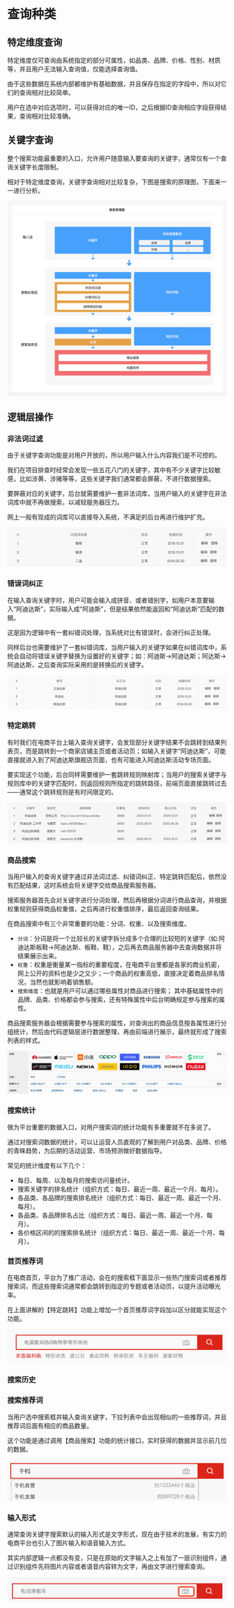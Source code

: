 
# 查询种类

## 特定维度查询

特定维度仅可查询由系统指定的部分可属性，如品类、品牌、价格、性别、材质等，并且用户无法输入查询值，仅能选择查询值。

由于这些数据在系统内部都维护有基础数据，并且保存在指定的字段中，所以对它们的查询相对比较简单。

用户在选中对应选项时，可以获得对应的唯一ID，之后根据ID查询相应字段获得结果，查询相对比较准确。

## 关键字查询

整个搜索功能最重要的入口，允许用户随意输入要查询的关键字，通常仅有一个查询关键字长度限制。

相对于特定维度查询，关键字查询相对比较复杂，下图是搜索的原理图，下面来一一进行分析。

<img src="/assets/images/e_commerce/37.png"/>

## 逻辑层操作

### 非法词过滤

由于关键字查询功能是对用户开放的，所以用户输入什么内容我们是不可控的。

我们在项目排查时经常会发现一些五花八门的关键字，其中有不少关键字比较敏感，比如涉黄、涉赌等等，这些关键字我们通常都会屏蔽，不进行数据搜索。

要屏蔽对应的关键字，后台就需要维护一套非法词库，当用户输入的关键字在非法词库中就不再做搜索，以减轻服务器压力。

网上一般有现成的词库可以直接导入系统，不满足的后台再进行维护扩充。

<img src="/assets/images/e_commerce/38.png"/>

### 错误词纠正

在输入查询关键字时，用户可能会输入成拼音、或者错别字，如用户本意要输入“阿迪达斯”，实际输入成“阿迪斯”，但是结果依然能返回和“阿迪达斯”匹配的数据。

这是因为逻辑中有一套纠错词处理，当系统对比有错误时，会进行纠正处理。

同样后台也需要维护了一套纠错词库，当用户输入的关键字如果在纠错词库中，系统会自动将错误关键字替换为设置好的关键字；如：阿迪斯->阿迪达斯；阿达斯->阿迪达斯，之后查询实际采用的是转换后的关键字。

<img src="/assets/images/e_commerce/39.png"/>

### 特定跳转

有时我们在电商平台上输入查询关键字，会发现部分关键字结果不会跳转到结果列表页，而是跳转到一个商家店铺主页或者活动页；如输入关键字“阿迪达斯”，可能直接就进入到了阿迪达斯旗舰店页面，也有可能进入阿迪达斯活动专场页面。

要实现这个功能，后台同样需要维护一套跳转规则映射库；当用户的搜索关键字与规则库中的关键字匹配时，则返回规则所指定的跳转路径，前端页面直接跳转过去——通常这个跳转规则是有时间限定的。

<img src="/assets/images/e_commerce/40.png"/>

### 商品搜索

当用户输入的查询关键字通过非法词过滤、纠错词纠正、特定跳转匹配后，依然没有匹配结果，这时系统会将关键字交给商品搜索服务器。

搜索服务器首先会对关键字进行分词处理，然后再根据分词进行商品查询，并根据权重规则获得商品权重值，之后再进行权重值排序，最后返回查询结果。

在商品搜索中有三个非常重要的功能：分词、权重、以及搜索维度。

* `分词`：分词是将一个比较长的关键字拆分成多个合理的比较短的关键字（如:阿迪达斯板鞋->阿迪达斯、板鞋、鞋），之后再去商品服务器中去查询数据并将结果展示出来。
* `权重`：权重是衡量某一指标的重要程度，在电商平台里都是各家的商业机密，网上公开的资料也是少之又少；一个商品的权重高低，直接决定着商品排名情况，当然也就影响着销售额。
* `搜索维度`：也就是用户可以通过哪些属性对商品进行搜索； 其中基础属性中的品牌、品类、价格都会参与搜索，还有特殊属性中后台明确规定参与搜索的属性。

商品搜索服务器会根据需要参与搜索的属性，对查询出的商品信息按各属性进行分组统计，然后由代码逻辑层进行数据整理，再由前端进行展示，最终就形成了搜索列表的样式。

<img src="/assets/images/e_commerce/41.png"/>

### 搜索统计

做为平台重要的数据入口，对用户搜索词的统计功能有多重要就不在多说了。

通过对搜索词数据的统计，可以让运营人员直观的了解到用户对品类、品牌、价格的青睐趋势，为后期的活动运营、市场预测做好数据指导。

常见的统计维度有以下几个：

* 每日、每周、以及每月的搜索访问量统计。
* 搜索关键字的排名统计（组织方式：每日、最近一周、最近一个月、每月）。
* 各品类、各品牌的搜索排名统计（组织方式：每日、最近一周、最近一个月、每月）。
* 各品类、各品牌排名占比（组织方式：每日、最近一周、最近一个月、每月）。
* 各价格区间的的搜索排名统计（组织方式：每日、最近一周、最近一个月、每月）。

### 首页推荐词

在电商首页，平台为了推广活动，会在的搜索框下面显示一些热门搜索词或者推荐搜索词，而这些搜索词通常都会跳转到指定的专题或者活动页，以提升活动曝光率。

在上面讲解的【特定跳转】功能上增加一个首页推荐词字段加以区分就能实现这个功能。

<img src="/assets/images/e_commerce/42.png"/>

### 搜索历史

### 搜索推荐词

当用户选中搜索框并输入查询关键字，下拉列表中会出现相似的一些推荐词，并且推荐词后面有相应的商品数量。

这个功能是通过调用【商品搜索】功能的统计接口，实时获得的数据并显示前几位的数据。

<img src="/assets/images/e_commerce/43.png"/>

### 输入形式

通常查询关键字搜索默认的输入形式是文字形式，现在由于技术的发展，有实力的电商平台也引入了图片输入和语音输入方式。

其实内部逻辑一点都没有变，只是在原始的文字输入之上有加了一层识别组件，通过识别组件先将图片内容或者语音内容转为文字，再由文字进行搜索查询。

<img src="/assets/images/e_commerce/44.png"/>













